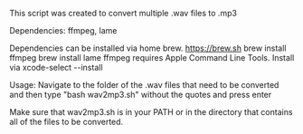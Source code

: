 This script was created to convert multiple .wav files to .mp3

Dependencies: ffmpeg, lame

Dependencies can be installed via home brew. https://brew.sh
brew install ffmpeg
brew install lame
ffmpeg requires Apple Command Line Tools.
Install via xcode-select --install

Usage: Navigate to the folder of the .wav files that need to be 
converted and then type "bash wav2mp3.sh" without the quotes and press enter

Make sure that wav2mp3.sh is in your PATH or in the directory that
contains all of the files to be converted.
